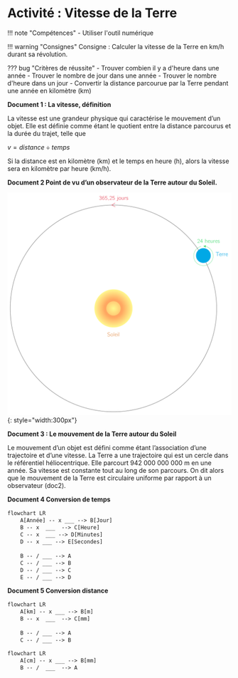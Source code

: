 # Activité : Vitesse de la Terre


!!! note "Compétences"
    - Utiliser l'outil numérique
  
!!! warning "Consignes"
    Consigne : Calculer la vitesse de la Terre en km/h durant sa révolution. 
    
??? bug "Critères de réussite"
    - Trouver combien il y a d'heure dans une année
      - Trouver le nombre de jour dans une année
      - Trouver le nombre d'heure dans un jour
    - Convertir la distance parcourue par la Terre pendant une année en kilomètre (km)



**Document 1 : La vitesse, définition**

La vitesse est une grandeur physique qui caractérise le mouvement d’un objet. Elle est définie comme étant le quotient entre la distance parcourus et la durée du trajet, telle que 

$v= distance \div temps$

Si la distance est en kilomètre (km) et le temps en heure (h), alors la vitesse sera en kilomètre par heure (km/h).


**Document 2 Point de vu d’un observateur de la Terre autour du Soleil.**

![](Pictures/modeleHeliocentrique.png){: style="width:300px"}


**Document 3 : Le mouvement de la Terre autour du Soleil**

Le mouvement d’un objet est défini comme étant l’association d’une trajectoire et d’une vitesse. La Terre a une trajectoire qui est un cercle dans le référentiel héliocentrique. Elle parcourt 942 000 000 000 m en une année. Sa vitesse est constante tout au long de son parcours. On dit alors que le mouvement de la Terre est circulaire uniforme par rapport à un observateur (doc2).


**Document 4 Conversion de temps**

```mermaid
flowchart LR
    A[Année] -- x ___ --> B[Jour]
    B -- x  ___  --> C[Heure]
    C -- x  ___ --> D[Minutes]
    D -- x ___ --> E[Secondes]

    B -- / ___ --> A
    C -- / ___ --> B
    D -- / ___ --> C
    E -- / ___ --> D
```


**Document 5 Conversion distance**

```mermaid
flowchart LR
    A[km] -- x ___ --> B[m]
    B -- x  ___  --> C[mm]

    B -- / ___ --> A
    C -- / ___ --> B
```

```mermaid
flowchart LR
    A[cm] -- x ___ --> B[mm]
    B -- /  ___  --> A
```


